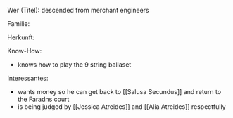 Wer (Titel): descended from merchant engineers

Familie:

Herkunft:

Know-How:
- knows how to play the 9 string ballaset

Interessantes:
- wants money so he can get back to [[Salusa Secundus]] and return to the Faradns court
- is being judged by [[Jessica Atreides]] and [[Alia Atreides]] respectfully 